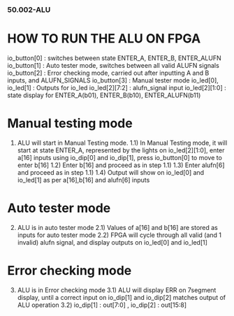### 50.002-ALU
# HOW TO RUN THE ALU ON FPGA 

io_button[0] : switches between state ENTER_A, ENTER_B, ENTER_ALUFN <br />
io_button[1] : Auto tester mode, switches between all valid ALUFN signals <br /> 
io_button[2] : Error checking mode, carried out after inputting A and B inputs, and ALUFN_SIGNALS 
io_button[3] : Manual tester mode 
io_led[0], io_led[1] : Outputs for io_led
io_led[2][7:2] : alufn_signal input
io_led[2][1:0] : state display for ENTER_A(b01), ENTER_B(b10), ENTER_ALUFN(b11)


# Manual testing mode
 1) ALU will start in Manual Testing mode.
1.1) In Manual Testing mode, it will start at state ENTER_A, represented by the lights on io_led[2][1:0], enter a[16] inputs using io_dip[0] and io_dip[1], press io_button[0] 
to move to enter b[16]
1.2) Enter b[16] and proceed as in step 1.1)
1.3) Enter alufn[6] and proceed as in step 1.1)
1.4) Output will show on io_led[0] and io_led[1] as per a[16],b[16] and alufn[6] inputs


# Auto tester mode
2) ALU is in auto tester mode
2.1) Values of a[16] and b[16] are stored as inputs for auto tester mode
2.2) FPGA will cycle through all valid (and 1 invalid) alufn signal, and display outputs on io_led[0] and io_led[1]


# Error checking mode
3) ALU is in Error checking mode
3.1) ALU will display ERR on 7segment display, until a correct input on io_dip[1] and io_dip[2] matches output of ALU operation
3.2) io_dip[1] : out[7:0] , io_dip[2] : out[15:8]
